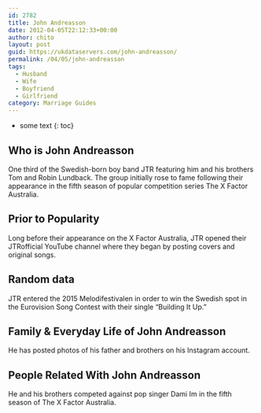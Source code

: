 ```yaml
---
id: 2782
title: John Andreasson
date: 2012-04-05T22:12:33+00:00
author: chito
layout: post
guid: https://ukdataservers.com/john-andreasson/
permalink: /04/05/john-andreasson
tags:
  - Husband
  - Wife
  - Boyfriend
  - Girlfriend
category: Marriage Guides
---
```


* some text
{: toc}
          
          
## Who is  John Andreasson
                  
                  
                  
One third of the Swedish-born boy band JTR featuring him and his brothers Tom and Robin Lundback. The group initially rose to fame following their appearance in the fifth season of popular competition series The X Factor Australia.
                  
                
                
                
## Prior to Popularity 
                  
                  
                  
Long before their appearance on the X Factor Australia, JTR opened their JTRofficial YouTube channel where they began by posting covers and original songs.
                  
                
                
                
## Random data 
                  
                  
                  
JTR entered the 2015 Melodifestivalen in order to win the Swedish spot in the Eurovision Song Contest with their single &#8220;Building It Up.&#8221;
                  
                
                
                
## Family & Everyday Life of John Andreasson
                  
                  
                  
He has posted photos of his father and brothers on his Instagram account.
                  
                
                
                
## People Related With  John Andreasson
                  
                  
                  
He and his brothers competed against pop singer Dami Im in the fifth season of The X Factor Australia.
                  
                
              
            
          
          
          
    
    
  
